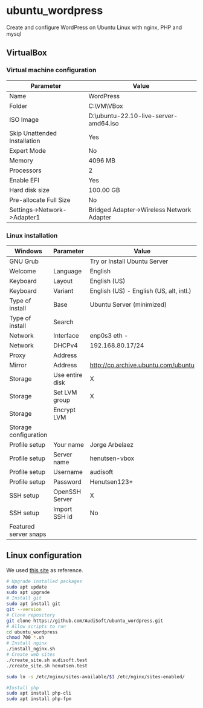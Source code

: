 # ubuntu_wordpress

Create and configure WordPress on Ubuntu Linux with nginx, PHP and mysql

## VirtualBox

### Virtual machine configuration

Parameter                   |Value
----------------------------|-----------------------------------------
Name                        |WordPress
Folder                      |C:\VM\VBox
ISO Image                   |D:\ubuntu-22.10-live-server-amd64.iso
Skip Unattended Installation|Yes
Expert Mode                 |No
Memory                      |4096 MB
Processors                  |2
Enable EFI                  |Yes
Hard disk size              |100.00 GB
Pre-allocate Full Size      |No
Settings->Network->Adapter1 |Bridged Adapter->Wireless Network Adapter

### Linux installation

Windows              |Parameter      |Value                                  |Default
---------------------|---------------|---------------------------------------|-------
GNU Grub             |               |Try or Install Ubuntu Server           |Default
Welcome              |Language       |English                                |Default
Keyboard             |Layout         |English (US)                           |Default
Keyboard             |Variant        |English (US) - English (US, alt, intl.)
Type of install      |Base           |Ubuntu Server (minimized)
Type of install      |Search         |                                       |Default
Network              |Interface      |enp0s3 eth -                           |Default
Network              |DHCPv4         |192.168.80.17/24                       |Default
Proxy                |Address        |                                       |Default
Mirror               |Address        |<http://co.archive.ubuntu.com/ubuntu>  |Default
Storage              |Use entire disk|X                                      |Default
Storage              |Set LVM group  |X                                      |Default
Storage              |Encrypt LVM    |                                       |Default
Storage configuration|               |                                       |Default
Profile setup        |Your name      |Jorge Arbelaez
Profile setup        |Server name    |henutsen-vbox
Profile setup        |Username       |audisoft
Profile setup        |Password       |Henutsen123+
SSH setup            |OpenSSH Server |X
SSH setup            |Import SSH id  |No                                     |Default
Featured server snaps|               |                                       |Default

## Linux configuration

We used [this site][reference] as reference.

[reference]: https://www.digitalocean.com/community/tutorials/how-to-install-nginx-on-ubuntu-22-04

```bash
# Upgrade installed packages
sudo apt update
sudo apt upgrade
# Install git
sudo apt install git
git --version
# Clone repository
git clone https://github.com/AudiSoft/ubuntu_wordpress.git
# Allow scripts to run
cd ubuntu_wordpress
chmod 700 *.sh
# Install nginx
./install_nginx.sh
# Create web sites
./create_site.sh audisoft.test
./create_site.sh henutsen.test

sudo ln -s /etc/nginx/sites-available/$1 /etc/nginx/sites-enabled/

#Install php
sudo apt install php-cli
sudo apt install php-fpm

```

